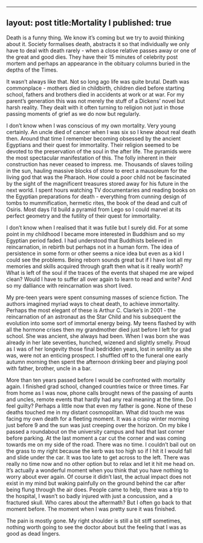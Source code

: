 

---
layout: post
title:Mortality I 
published: true
---

Death is a funny thing. We know it’s coming but we try to avoid thinking about it. Society formalises death, abstracts it so that individually we only have to deal with death rarely - when a close relative passes away or one of the great and good dies. They have their 15 minutes of celebrity post mortem and perhaps an appearance in  the obituary columns buried in the depths of the Times.

It wasn’t always like that. Not so long ago life was quite brutal. Death was commonplace - mothers died in childbirth, children died before starting school, fathers and brothers died in accidents at work or at war. For my parent’s generation this was not merely the stuff of a Dickens’ novel but harsh reality. They dealt with it often turning to religion not just in those passing moments of grief as we do now but regularly. 

I don’t know when I was conscious of my own mortality. Very young certainly. An uncle  died of cancer when I was six so I knew about real death then. Around that time I remember becoming obsessed by the ancient Egyptians and their quest for immortality. Their religion seemed to be devoted to the preservation of the soul in the after life. The pyramids were the most spectacular manifestation of this. The folly inherent in  their construction has never ceased to  impress. me. Thousands of slaves toiling in the sun, hauling massive blocks of stone to erect a mausoleum for the living god that was the Pharaoh. How could a poor child not be  fascinated by the sight of the magnificent treasures stored away for his future in the next world. I spent hours watching TV documentaries and reading books on the Egyptian preparations for death - everything from  cunning design of  tombs to mummification, hermetic rites, the book of the dead and  cult of Osiris. Most days I’d build a pyramid from Lego so I could marvel at its perfect geometry and the futility of their quest for immortality.

I don’t know when I realised that it was futile but I surely did. For at some point in my childhood I became more interested in Buddhism and so my Egyptian period faded. I had understood that Buddhists believed in reincarnation, in rebirth but perhaps not in a human form. The idea of persistence in some form or other seems a nice idea but even as a kid I could see the problems. Being reborn sounds great but if I have lost all my memories and  skills acquired through graft then what is it really worth? What is left of the soul if the traces of the events  that shaped me are wiped clean? Would I have to suffer all over again to learn to read and write? And so my dalliance with reincarnation was short lived.

My pre-teen years were spent consuming masses of science fiction. The authors imagined myriad ways to cheat death, to achieve immortality. Perhaps the most elegant of these is Arthur C. Clarke’s in 2001 - the reincarnation of an astronaut as the  Star Child and his subsequent the evolution into some sort of immortal energy being. My teens flashed by with all the hormone crises then my grandmother died just before I left for grad school. She was ancient, she always had been. When I was born she was already in her late seventies, hunched, wizened and slightly smelly. Proud as I was of her longevity those final bedridden years, lost in senility as she was, were not an enticing prospect. I shuffled off to the funeral one early autumn morning then spent the afternoon drinking beer and playing pool with father, brother, uncle  in a bar. 

More than ten years passed before I would be confronted with mortality again. I finished grad school, changed countries twice or three times. Far from home as I was now, phone calls brought news of the passing of  aunts and uncles, remote events that hardly had any real meaning at the time. Do I feel guilty? Perhaps a little now that even  my father is gone. None of these deaths touched me in my distant cosmopolitan. What did touch me was facing my own death for a fleeting moment. It was a crisp winter morning just before 9 and the sun was just creeping over the horizon. On my bike I passed a roundabout on  the university campus and had that  last corner before parking. At the last moment a car cut the corner and was coming towards me on my side of the road. There was no time. I couldn’t bail out on the grass to my right because the kerb was too high so if I hit it I would fall and slide under the car. It was too late to get across to the left. There was really no time now and no other option but to  relax and let it hit me head on. It’s actually a wonderful  moment when you think that you have nothing to worry about ever again. Of course it didn’t last, the actual impact does not exist in my mind but waking painfully on the ground behind the car after being flung through the air does. People came to help, there was a trip to the hospital, I wasn’t so badly injured with just a  concussion, and a fractured skull. Who cares about the aftermath? But I often go back to that moment before. The moment when I was pretty sure it was finished.

The pain is mostly gone. My right shoulder is still a bit stiff sometimes, nothing worth going to see the doctor about but the feeling that I was as good as  dead lingers. 
